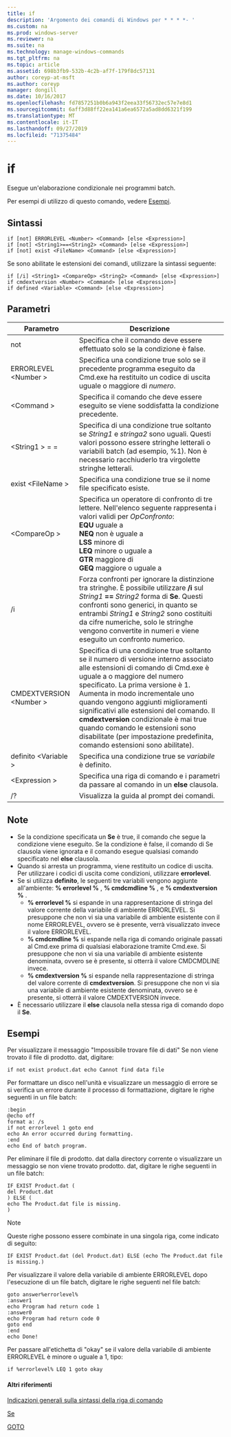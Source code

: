 ```yaml
---
title: if
description: 'Argomento dei comandi di Windows per * * * *- '
ms.custom: na
ms.prod: windows-server
ms.reviewer: na
ms.suite: na
ms.technology: manage-windows-commands
ms.tgt_pltfrm: na
ms.topic: article
ms.assetid: 698b3fb9-532b-4c2b-af7f-179f8dc57131
author: coreyp-at-msft
ms.author: coreyp
manager: dongill
ms.date: 10/16/2017
ms.openlocfilehash: fd7857251b0b6a943f2eea33f56732ec57e7e8d1
ms.sourcegitcommit: 6aff3d88ff22ea141a6ea6572a5ad8dd6321f199
ms.translationtype: MT
ms.contentlocale: it-IT
ms.lasthandoff: 09/27/2019
ms.locfileid: "71375484"
---
```

# <a name="if"></a>if



Esegue un'elaborazione condizionale nei programmi batch.

Per esempi di utilizzo di questo comando, vedere [Esempi](#BKMK_examples).

## <a name="syntax"></a>Sintassi

```
if [not] ERRORLEVEL <Number> <Command> [else <Expression>]
if [not] <String1>==<String2> <Command> [else <Expression>]
if [not] exist <FileName> <Command> [else <Expression>]
```
Se sono abilitate le estensioni dei comandi, utilizzare la sintassi seguente:
```
if [/i] <String1> <CompareOp> <String2> <Command> [else <Expression>]
if cmdextversion <Number> <Command> [else <Expression>]
if defined <Variable> <Command> [else <Expression>]
```

## <a name="parameters"></a>Parametri

|        Parametro        |                                                                                                                                                                                                                Descrizione                                                                                                                                                                                                                 |
|-------------------------|--------------------------------------------------------------------------------------------------------------------------------------------------------------------------------------------------------------------------------------------------------------------------------------------------------------------------------------------------------------------------------------------------------------------------------------------|
|           not           |                                                                                                                                                                              Specifica che il comando deve essere effettuato solo se la condizione è false.                                                                                                                                                                              |
|  ERRORLEVEL \<Number >   |                                                                                                                                                      Specifica una condizione true solo se il precedente programma eseguito da Cmd.exe ha restituito un codice di uscita uguale o maggiore di *numero*.                                                                                                                                                       |
|       \<Command >        |                                                                                                                                                                            Specifica il comando che deve essere eseguito se viene soddisfatta la condizione precedente.                                                                                                                                                                             |
|  \<String1 > = = <String2>  |                                                                                                             Specifica di una condizione true soltanto se *String1* e *stringa2* sono uguali. Questi valori possono essere stringhe letterali o variabili batch (ad esempio, %1). Non è necessario racchiuderlo tra virgolette stringhe letterali.                                                                                                              |
|    exist \<FileName >    |                                                                                                                                                                                       Specifica una condizione true se il nome file specificato esiste.                                                                                                                                                                                        |
|      \<CompareOp >       |                                                                               Specifica un operatore di confronto di tre lettere. Nell'elenco seguente rappresenta i valori validi per *OpConfronto*:</br>**EQU** uguale a</br>**NEQ** non è uguale a</br>**LSS** minore di</br>**LEQ** minore o uguale a</br>**GTR** maggiore di</br>**GEQ** maggiore o uguale a                                                                                |
|           /i            |                                                            Forza confronti per ignorare la distinzione tra stringhe.  È possibile utilizzare **/i** sul <em>String1</em> **==** <em>String2</em> forma di **Se**. Questi confronti sono generici, in quanto se entrambi *String1* e *String2* sono costituiti da cifre numeriche, solo le stringhe vengono convertite in numeri e viene eseguito un confronto numerico.                                                            |
| CMDEXTVERSION \<Number > | Specifica di una condizione true soltanto se il numero di versione interno associato alle estensioni di comando di Cmd.exe è uguale a o maggiore del numero specificato. La prima versione è 1. Aumenta in modo incrementale uno quando vengono aggiunti miglioramenti significativi alle estensioni del comando. Il **cmdextversion** condizionale è mai true quando comando le estensioni sono disabilitate (per impostazione predefinita, comando estensioni sono abilitate). |
|   definito \<Variable >   |                                                                                                                                                                                            Specifica una condizione true se *variabile* è definito.                                                                                                                                                                                            |
|      \<Expression >      |                                                                                                                                                                   Specifica una riga di comando e i parametri da passare al comando in un **else** clausola.                                                                                                                                                                   |
|           /?            |                                                                                                                                                                                                    Visualizza la guida al prompt dei comandi.                                                                                                                                                                                                    |

## <a name="remarks"></a>Note

-   Se la condizione specificata un **Se** è true, il comando che segue la condizione viene eseguito. Se la condizione è false, il comando di Se clausola viene ignorata e il comando esegue qualsiasi comando specificato nel **else** clausola.
-   Quando si arresta un programma, viene restituito un codice di uscita. Per utilizzare i codici di uscita come condizioni, utilizzare **errorlevel**.
-   Se si utilizza **definito**, le seguenti tre variabili vengono aggiunte all'ambiente: **% errorlevel %** , **% cmdcmdline %** , e **% cmdextversion %** .  
    -   **% errorlevel %** si espande in una rappresentazione di stringa del valore corrente della variabile di ambiente ERRORLEVEL. Si presuppone che non vi sia una variabile di ambiente esistente con il nome ERRORLEVEL, ovvero se è presente, verrà visualizzato invece il valore ERRORLEVEL.
    -   **% cmdcmdline %** si espande nella riga di comando originale passati al Cmd.exe prima di qualsiasi elaborazione tramite Cmd.exe. Si presuppone che non vi sia una variabile di ambiente esistente denominata, ovvero se è presente, si otterrà il valore CMDCMDLINE invece.
    -   **% cmdextversion %** si espande nella rappresentazione di stringa del valore corrente di **cmdextversion**. Si presuppone che non vi sia una variabile di ambiente esistente denominata, ovvero se è presente, si otterrà il valore CMDEXTVERSION invece.
-   È necessario utilizzare il **else** clausola nella stessa riga di comando dopo il **Se**.

## <a name="BKMK_examples"></a>Esempi

Per visualizzare il messaggio "Impossibile trovare file di dati" Se non viene trovato il file di prodotto. dat, digitare:
```
if not exist product.dat echo Cannot find data file 
```
Per formattare un disco nell'unità e visualizzare un messaggio di errore se si verifica un errore durante il processo di formattazione, digitare le righe seguenti in un file batch:
```
:begin
@echo off
format a: /s
if not errorlevel 1 goto end
echo An error occurred during formatting.
:end
echo End of batch program.
```
Per eliminare il file di prodotto. dat dalla directory corrente o visualizzare un messaggio se non viene trovato prodotto. dat, digitare le righe seguenti in un file batch:
```
IF EXIST Product.dat (
del Product.dat
) ELSE (
echo The Product.dat file is missing.
)
```

> [!NOTE]
> Queste righe possono essere combinate in una singola riga, come indicato di seguito:
> ```
> IF EXIST Product.dat (del Product.dat) ELSE (echo The Product.dat file is missing.)
> ```
> Per visualizzare il valore della variabile di ambiente ERRORLEVEL dopo l'esecuzione di un file batch, digitare le righe seguenti nel file batch:
> ```
> goto answer%errorlevel%
> :answer1
> echo Program had return code 1
> :answer0
> echo Program had return code 0
> goto end
> :end
> echo Done! 
> ```
> Per passare all'etichetta di "okay" se il valore della variabile di ambiente ERRORLEVEL è minore o uguale a 1, tipo:
> ```
> if %errorlevel% LEQ 1 goto okay
> ```

#### <a name="additional-references"></a>Altri riferimenti

[Indicazioni generali sulla sintassi della riga di comando](command-line-syntax-key.md)

[Se](if.md)

[GOTO](goto.md)